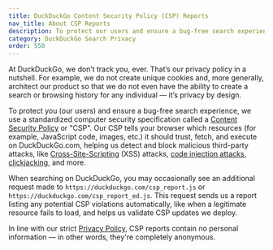 ```yaml
---
title: DuckDuckGo Content Security Policy (CSP) Reports
nav_title: About CSP Reports
description: To protect our users and ensure a bug-free search experience, DuckDuckGo uses a security specification called a Content Security Policy.
category: DuckDuckGo Search Privacy
order: 550
---
```


At DuckDuckGo, we don’t track you, ever. That’s our privacy policy in a nutshell. For example, we do not create unique cookies and, more generally, architect our product so that we do not even have the ability to create a search or browsing history for any individual — it’s privacy by design.

To protect you (our users) and ensure a bug-free search experience, we use a standardized computer security specification called a [Content Security Policy](https://en.wikipedia.org/wiki/Content_Security_Policy) or "CSP". Our CSP tells your browser which resources (for example, JavaScript code, images, etc.) it should trust, fetch, and execute on DuckDuckGo.com, helping us detect and block malicious third-party attacks, like [Cross-Site-Scripting](https://en.wikipedia.org/wiki/Cross-site_scripting) (XSS) attacks, [code injection attacks](https://en.wikipedia.org/wiki/Code_injection), [clickjacking](https://en.wikipedia.org/wiki/Clickjacking), and more.

When searching on DuckDuckGo, you may occasionally see an additional request made to `https://duckduckgo.com/csp_report.js` or `https://duckduckgo.com/csp_report_ed.js`. This request sends us a report listing any potential CSP violations automatically, like when a legitimate resource fails to load, and helps us validate CSP updates we deploy.

In line with our strict [Privacy Policy](https://duckduckgo.com/privacy), CSP reports contain no personal information — in other words, they're completely anonymous.
